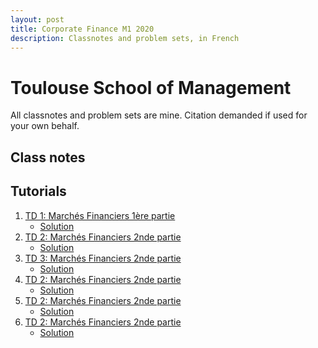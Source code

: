 ```yaml
---
layout: post
title: Corporate Finance M1 2020
description: Classnotes and problem sets, in French
---
```



Toulouse School of Management
============


All classnotes and problem sets are mine. Citation demanded if used for your own behalf. 



## Class notes


<object data="{{site.baseurl }}/downloads/Notes de cours 2020.pdf" width="1000" height="1000" type="application/pdf"></object>




## Tutorials

 1. [TD 1: Marchés Financiers 1ère partie]({{site.baseurl}}/downloads/TD1CrpFin2020.pdf)
    * [Solution]({{site.baseurl}}/downloads/TD1CrpFin2020Solution.pdf)
 2. [TD 2: Marchés Financiers 2nde partie]({{site.baseurl}}/downloads/TD2CrpFin2020.pdf)
     * [Solution]({{site.baseurl}}/downloads/TD2CrpFin2020Solution.pdf)
 3. [TD 3: Marchés Financiers 2nde partie]({{site.baseurl}}/downloads/TD3CrpFin2020.pdf)
     * [Solution]({{site.baseurl}}/downloads/TD3CrpFin2020Solution.pdf)
 4. [TD 2: Marchés Financiers 2nde partie]({{site.baseurl}}/downloads/TD4CrpFin2020.pdf)
     * [Solution]({{site.baseurl}}/downloads/TD4CrpFin2020Solution.pdf)
5. [TD 2: Marchés Financiers 2nde partie]({{site.baseurl}}/downloads/TD5CrpFin2020.pdf)
    * [Solution]({{site.baseurl}}/downloads/TD5CrpFin2020Solution.pdf)
6. [TD 2: Marchés Financiers 2nde partie]({{site.baseurl}}/downloads/TD6CrpFin2020.pdf)
    * [Solution]({{site.baseurl}}/downloads/TD6CrpFin2020Solution.pdf)





